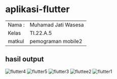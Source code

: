 # aplikasi-flutter
<table>
  <tr>
  <td>Nama : </td> 
    <td>Muhamad Jati Wasesa</td>
  </tr>
  <tr><td>Kelas</td>
  <td>TI.22.A.5</td></tr>
  <tr><td>matkul</td>
  <td>pemograman mobile2</td></tr>
</table>

## hasil output
![flutter4](https://github.com/Muhjat7/aplikasi-flutter/assets/129918243/ddddd938-b842-4283-a49a-4d7d6eec3742)
![flutter5](https://github.com/Muhjat7/aplikasi-flutter/assets/129918243/a1957d1a-979a-462a-b94b-3d8eab6882bc)
![flutter3](https://github.com/Muhjat7/aplikasi-flutter/assets/129918243/dc0b3425-8d93-4249-9cd4-4abd52e1db74)
![fluttee2](https://github.com/Muhjat7/aplikasi-flutter/assets/129918243/7ec7d571-ed55-4812-83f7-813b31138c0f)
![flutter1](https://github.com/Muhjat7/aplikasi-flutter/assets/129918243/0a59f458-cb78-44ab-a15f-0b660f30c6f1)
